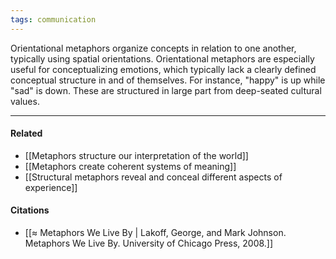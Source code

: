 ```yaml
---
tags: communication
---
```


Orientational metaphors organize concepts in relation to one another, typically using spatial orientations. Orientational metaphors are especially useful for conceptualizing emotions, which typically lack a clearly defined conceptual structure in and of themselves. For instance, "happy" is up while "sad" is down. These are structured in large part from deep-seated cultural values.

---

#### Related

-   [[Metaphors structure our interpretation of the world]]
-   [[Metaphors create coherent systems of meaning]]
-   [[Structural metaphors reveal and conceal different aspects of experience]]

#### Citations

-   [[≈ Metaphors We Live By | Lakoff, George, and Mark Johnson. Metaphors We Live By. University of Chicago Press, 2008.]]